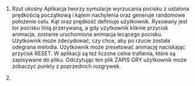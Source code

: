 1. Rzut ukośny
Aplikacja tworzy symulacje wyrzucania pocisku z ustalona prędkością początkową i kątem nachylenia oraz generuje randomowe położenie celu. Kąt oraz prędkość definiuje użytkownik. 
Rysowany jest tor pocisku linią przerywaną, a gdy użytkownik kliknie przycisk animacja, zostanie uruchomiona animacja lecącego pocisku. 
Użytkownik może zdecydować, czy chce, aby po rzucie została odegrana melodia.
Użytkownik może zresetować animację naciskając przycisk RESET.
W aplikacji są też liczone celne trafienia, które są zapisywane do pliku. Odczytując ten plik ZAPIS GRY użytkownik może zobaczyć punkty z poprzednich rozgrywek.

2. 
